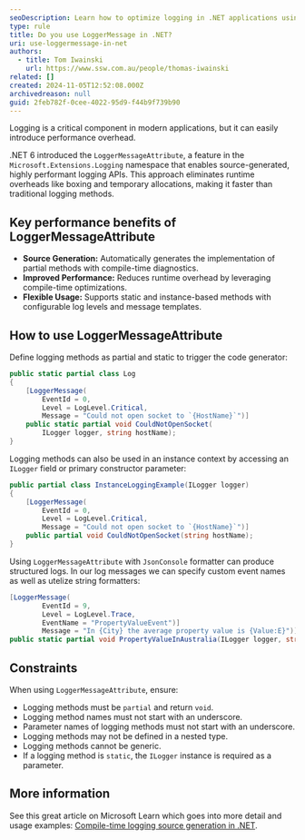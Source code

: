 ```yaml
---
seoDescription: Learn how to optimize logging in .NET applications using the LoggerMessage class. Discover the performance benefits, such as reduced object allocations and efficient message parsing, and get practical tips on how to implement this pattern for better logging efficiency and structured logs in high-performance scenarios.
type: rule
title: Do you use LoggerMessage in .NET?
uri: use-loggermessage-in-net
authors:
  - title: Tom Iwainski
    url: https://www.ssw.com.au/people/thomas-iwainski
related: []
created: 2024-11-05T12:52:08.000Z
archivedreason: null
guid: 2feb782f-0cee-4022-95d9-f44b9f739b90
---
```


Logging is a critical component in modern applications, but it can easily introduce performance overhead.

.NET 6 introduced the `LoggerMessageAttribute`, a feature in the `Microsoft.Extensions.Logging` namespace that enables source-generated, highly performant logging APIs. This approach eliminates runtime overheads like boxing and temporary allocations, making it faster than traditional logging methods.

<!--endintro-->

## Key performance benefits of LoggerMessageAttribute

* **Source Generation:** Automatically generates the implementation of partial methods with compile-time diagnostics.
* **Improved Performance:** Reduces runtime overhead by leveraging compile-time optimizations.
* **Flexible Usage:** Supports static and instance-based methods with configurable log levels and message templates.

## How to use LoggerMessageAttribute

Define logging methods as partial and static to trigger the code generator:

```csharp
public static partial class Log
{
    [LoggerMessage(
        EventId = 0,
        Level = LogLevel.Critical,
        Message = "Could not open socket to `{HostName}`")]
    public static partial void CouldNotOpenSocket(
        ILogger logger, string hostName);
}
```

Logging methods can also be used in an instance context by accessing an `ILogger` field or primary constructor parameter:

```csharp
public partial class InstanceLoggingExample(ILogger logger)
{
    [LoggerMessage(
        EventId = 0,
        Level = LogLevel.Critical,
        Message = "Could not open socket to `{HostName}`")]
    public partial void CouldNotOpenSocket(string hostName);
}
```

Using `LoggerMessageAttribute` with `JsonConsole` formatter can produce structured logs.
In our log messages we can specify custom event names as well as utelize string formatters:

```csharp
[LoggerMessage(
        EventId = 9,
        Level = LogLevel.Trace,
        EventName = "PropertyValueEvent")]
        Message = "In {City} the average property value is {Value:E}")]
public static partial void PropertyValueInAustralia(ILogger logger, string city double value);
```

## Constraints

When using `LoggerMessageAttribute`, ensure:

* Logging methods must be `partial` and return `void`.
* Logging method names must not start with an underscore.
* Parameter names of logging methods must not start with an underscore.
* Logging methods may not be defined in a nested type.
* Logging methods cannot be generic.
* If a logging method is `static`, the `ILogger` instance is required as a parameter.

## More information

See this great article on Microsoft Learn which goes into more detail and usage examples: [Compile-time logging source generation in .NET](https://learn.microsoft.com/en-us/dotnet/core/extensions/logger-message-generator?WT.mc_id=DT-MVP-33518).

